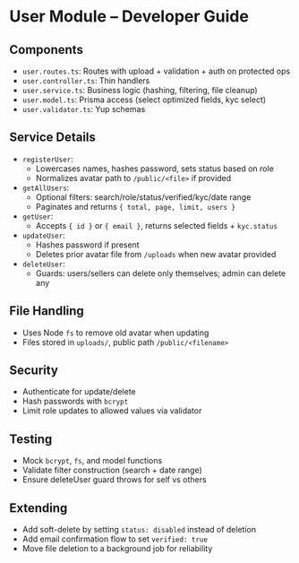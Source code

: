 # User Module – Developer Guide

## Components

- `user.routes.ts`: Routes with upload + validation + auth on protected ops
- `user.controller.ts`: Thin handlers
- `user.service.ts`: Business logic (hashing, filtering, file cleanup)
- `user.model.ts`: Prisma access (select optimized fields, kyc select)
- `user.validator.ts`: Yup schemas

## Service Details

- `registerUser`:
  - Lowercases names, hashes password, sets status based on role
  - Normalizes avatar path to `/public/<file>` if provided
- `getAllUsers`:
  - Optional filters: search/role/status/verified/kyc/date range
  - Paginates and returns `{ total, page, limit, users }`
- `getUser`:
  - Accepts `{ id }` or `{ email }`, returns selected fields + `kyc.status`
- `updateUser`:
  - Hashes password if present
  - Deletes prior avatar file from `/uploads` when new avatar provided
- `deleteUser`:
  - Guards: users/sellers can delete only themselves; admin can delete any

## File Handling

- Uses Node `fs` to remove old avatar when updating
- Files stored in `uploads/`, public path `/public/<filename>`

## Security

- Authenticate for update/delete
- Hash passwords with `bcrypt`
- Limit role updates to allowed values via validator

## Testing

- Mock `bcrypt`, `fs`, and model functions
- Validate filter construction (search + date range)
- Ensure deleteUser guard throws for self vs others

## Extending

- Add soft-delete by setting `status: disabled` instead of deletion
- Add email confirmation flow to set `verified: true`
- Move file deletion to a background job for reliability
